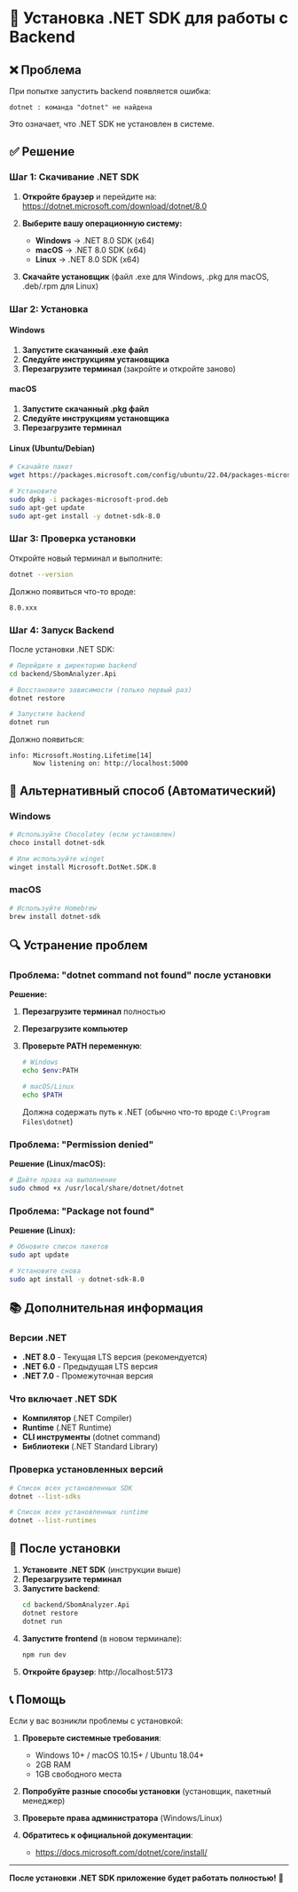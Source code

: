 # 🔧 Установка .NET SDK для работы с Backend

## ❌ Проблема

При попытке запустить backend появляется ошибка:
```
dotnet : команда "dotnet" не найдена
```

Это означает, что .NET SDK не установлен в системе.

## ✅ Решение

### Шаг 1: Скачивание .NET SDK

1. **Откройте браузер** и перейдите на:
   https://dotnet.microsoft.com/download/dotnet/8.0

2. **Выберите вашу операционную систему:**
   - **Windows** → .NET 8.0 SDK (x64)
   - **macOS** → .NET 8.0 SDK (x64)
   - **Linux** → .NET 8.0 SDK (x64)

3. **Скачайте установщик** (файл .exe для Windows, .pkg для macOS, .deb/.rpm для Linux)

### Шаг 2: Установка

#### Windows
1. **Запустите скачанный .exe файл**
2. **Следуйте инструкциям установщика**
3. **Перезагрузите терминал** (закройте и откройте заново)

#### macOS
1. **Запустите скачанный .pkg файл**
2. **Следуйте инструкциям установщика**
3. **Перезагрузите терминал**

#### Linux (Ubuntu/Debian)
```bash
# Скачайте пакет
wget https://packages.microsoft.com/config/ubuntu/22.04/packages-microsoft-prod.deb

# Установите
sudo dpkg -i packages-microsoft-prod.deb
sudo apt-get update
sudo apt-get install -y dotnet-sdk-8.0
```

### Шаг 3: Проверка установки

Откройте новый терминал и выполните:

```bash
dotnet --version
```

Должно появиться что-то вроде:
```
8.0.xxx
```

### Шаг 4: Запуск Backend

После установки .NET SDK:

```bash
# Перейдите в директорию backend
cd backend/SbomAnalyzer.Api

# Восстановите зависимости (только первый раз)
dotnet restore

# Запустите backend
dotnet run
```

Должно появиться:
```
info: Microsoft.Hosting.Lifetime[14]
      Now listening on: http://localhost:5000
```

## 🚀 Альтернативный способ (Автоматический)

### Windows
```bash
# Используйте Chocolatey (если установлен)
choco install dotnet-sdk

# Или используйте winget
winget install Microsoft.DotNet.SDK.8
```

### macOS
```bash
# Используйте Homebrew
brew install dotnet-sdk
```

## 🔍 Устранение проблем

### Проблема: "dotnet command not found" после установки

**Решение:**
1. **Перезагрузите терминал** полностью
2. **Перезагрузите компьютер**
3. **Проверьте PATH переменную**:
   ```bash
   # Windows
   echo $env:PATH
   
   # macOS/Linux
   echo $PATH
   ```
   
   Должна содержать путь к .NET (обычно что-то вроде `C:\Program Files\dotnet`)

### Проблема: "Permission denied"

**Решение (Linux/macOS):**
```bash
# Дайте права на выполнение
sudo chmod +x /usr/local/share/dotnet/dotnet
```

### Проблема: "Package not found"

**Решение (Linux):**
```bash
# Обновите список пакетов
sudo apt update

# Установите снова
sudo apt install -y dotnet-sdk-8.0
```

## 📚 Дополнительная информация

### Версии .NET
- **.NET 8.0** - Текущая LTS версия (рекомендуется)
- **.NET 6.0** - Предыдущая LTS версия
- **.NET 7.0** - Промежуточная версия

### Что включает .NET SDK
- **Компилятор** (.NET Compiler)
- **Runtime** (.NET Runtime)
- **CLI инструменты** (dotnet command)
- **Библиотеки** (.NET Standard Library)

### Проверка установленных версий
```bash
# Список всех установленных SDK
dotnet --list-sdks

# Список всех установленных runtime
dotnet --list-runtimes
```

## 🎯 После установки

1. **Установите .NET SDK** (инструкции выше)
2. **Перезагрузите терминал**
3. **Запустите backend**:
   ```bash
   cd backend/SbomAnalyzer.Api
   dotnet restore
   dotnet run
   ```
4. **Запустите frontend** (в новом терминале):
   ```bash
   npm run dev
   ```
5. **Откройте браузер**: http://localhost:5173

## 📞 Помощь

Если у вас возникли проблемы с установкой:

1. **Проверьте системные требования**:
   - Windows 10+ / macOS 10.15+ / Ubuntu 18.04+
   - 2GB RAM
   - 1GB свободного места

2. **Попробуйте разные способы установки** (установщик, пакетный менеджер)

3. **Проверьте права администратора** (Windows/Linux)

4. **Обратитесь к официальной документации**:
   - https://docs.microsoft.com/dotnet/core/install/

---

**После установки .NET SDK приложение будет работать полностью!** 🚀
